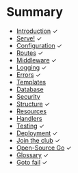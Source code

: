 # Summary

* [Introduction](README.md) ✓
* [Serve!](serve!.md) ✓
* [Configuration](configuration.md) ✓
* [Routes](routes.md) ✓
* [Middleware](middleware.md) ✓
* [Logging](logging.md) ✓
* [Errors](errors.md) ✓
* [Templates](templates.md)
* [Database](database.md)
* [Security](security.md)
* [Structure](structure.md) ✓
* [Resources](resources.md)
* [Handlers](handlers.md)
* [Testing](testing.md) ✓
* [Deployment](deployment.md) ✓
* [Join the club](gophrclub.md) ✓
* [Open-Source Go](opensource.md) ✓
* [Glossary](glossary.md) ✓
* [Goto fail](gotofail.md) ✓